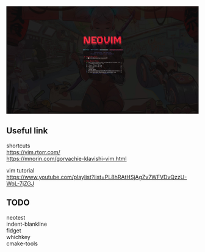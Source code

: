 <div align="center">
    <img src="doc/images/neovim.jpg" style="margin: auto"/>
</div>

## Useful link  

shortcuts  
https://vim.rtorr.com/  
https://mnorin.com/goryachie-klavishi-vim.html  

vim tutorial  
https://www.youtube.com/playlist?list=PL8hRAtHSjAgZv7WFVDvQzzU-WoL-7jZGJ  

## TODO    
neotest  
indent-blankline  
fidget  
whichkey  
cmake-tools  
